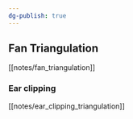 ```yaml
---
dg-publish: true
---
```


## Fan Triangulation

[[notes/fan_triangulation]]

### Ear clipping

[[notes/ear_clipping_triangulation]]

